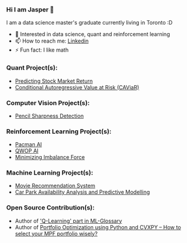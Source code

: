 ### Hi I am Jasper 👋
I am a data science master's graduate currently living in Toronto :D
- 📕 Interested in data science, quant and reinforcement learning
- 📫 How to reach me: [Linkedin](https://www.linkedin.com/in/yatshunlee/)
- ⚡ Fun fact: I like math

### Quant Project(s):
- [Predicting Stock Market Return](https://yatshunlee.super.site/projects/predicting-stock-market-return)
- [Conditional Autoregressive Value at Risk (CAViaR)](https://github.com/yatshunlee/CAViaR-Project)

### Computer Vision Project(s):
- [Pencil Sharpness Detection](https://yatshunlee.super.site/projects/find-the-sharpness-of-a-pencil)

### Reinforcement Learning Project(s):
- [Pacman AI](https://yatshunlee.super.site/projects/building-a-gaming-ai-by-imitation-learning-and-ddqn-with-per-pacman)
- [QWOP AI](https://yatshunlee.super.site/projects/building-a-gaming-ai-by-deep-q-learning-qwop)
- [Minimizing Imbalance Force](https://yatshunlee.super.site/projects/minimizing-imbalance-force)

### Machine Learning Project(s):
- [Movie Recommendation System](https://www.youtube.com/watch?v=qJIU_dSHxOY)
- [Car Park Availability Analysis and Predictive Modelling](https://yatshunlee.super.site/projects/car-park-availability-analysis-and-predictive-modelling)

### Open Source Contribution(s):
- Author of ['Q-Learning' part in ML-Glossary](https://ml-cheatsheet.readthedocs.io/en/latest/reinforcement_learning.html)
- Author of [Portfolio Optimization using Python and CVXPY – How to select your MPF portfolio wisely?](https://medium.com/the-modern-scientist/how-to-select-your-mpf-portfolio-wisely-portfolio-optimization-53c9b86621b2)
